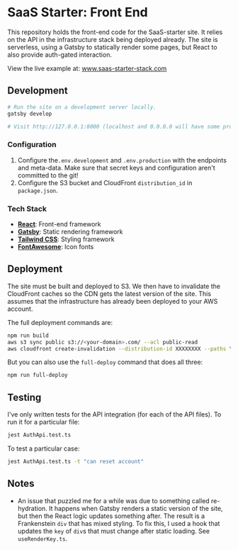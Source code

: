 # SaaS Starter: Front End

This repository holds the front-end code for the SaaS-starter site. It relies on the API in the infrastructure stack being deployed already. The site is serverless, using a Gatsby to statically render some pages, but React to also provide auth-gated interaction.

View the live example at: www.saas-starter-stack.com

## Development

```bash
# Run the site on a development server locally.
gatsby develop

# Visit http://127.0.0.1:8000 (localhost and 0.0.0.0 will have some problems with navigation)
```

### Configuration

1. Configure the`.env.development` and `.env.production` with the endpoints and meta-data. Make sure that secret keys and configuration aren't committed to the git!
2. Configure the S3 bucket and CloudFront `distribution_id` in `package.json`.

### Tech Stack

* **[React](https://reactjs.org/)**: Front-end framework
* **[Gatsby](https://www.gatsbyjs.com/)**: Static rendering framework
* **[Tailwind CSS](https://tailwindcss.com/)**: Styling framework
* **[FontAwesome](https://fontawesome.com/)**: Icon fonts

## Deployment

The site must be built and deployed to S3. We then have to invalidate the CloudFront caches so the CDN gets the latest version of the site. This assumes that the infrastructure has already been deployed to your AWS account.

The full deployment commands are:

```bash
npm run build
aws s3 sync public s3://<your-domain>.com/ --acl public-read
aws cloudfront create-invalidation --distribution-id XXXXXXXX --paths \"/*\""
```

But you can also use the `full-deploy` command that does all three:

```bash
npm run full-deploy
```

## Testing

I've only written tests for the API integration (for each of the API files). To run it for a particular file:

```bash
jest AuthApi.test.ts
```

To test a particular case:

```bash
jest AuthApi.test.ts -t "can reset account"
```

## Notes

* An issue that puzzled me for a while was due to something called re-hydration. It happens when Gatsby renders a static version of the site, but then the React logic updates something after. The result is a Frankenstein `div` that has mixed styling. To fix this, I used a hook that updates the `key` of `div`s that must change after static loading. See `useRenderKey.ts`.
